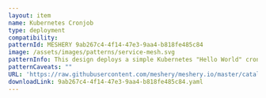 ```yaml
---
layout: item
name: Kubernetes Cronjob
type: deployment
compatibility: 
patternId: MESHERY 9ab267c4-4f14-47e3-9aa4-b818fe485c84
image: /assets/images/patterns/service-mesh.svg
patternInfo: This design deploys a simple Kubernetes "Hello World" cronjob
patternCaveats: ""
URL: 'https://raw.githubusercontent.com/meshery/meshery.io/master/catalog/9ab267c4-4f14-47e3-9aa4-b818fe485c84.yaml'
downloadLink: 9ab267c4-4f14-47e3-9aa4-b818fe485c84.yaml
---
```

